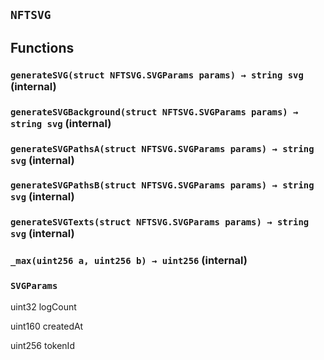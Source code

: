 ## `NFTSVG`

## Functions

### `generateSVG(struct NFTSVG.SVGParams params) → string svg` (internal)

### `generateSVGBackground(struct NFTSVG.SVGParams params) → string svg` (internal)

### `generateSVGPathsA(struct NFTSVG.SVGParams params) → string svg` (internal)

### `generateSVGPathsB(struct NFTSVG.SVGParams params) → string svg` (internal)

### `generateSVGTexts(struct NFTSVG.SVGParams params) → string svg` (internal)

### `_max(uint256 a, uint256 b) → uint256` (internal)

### `SVGParams`

uint32
logCount

uint160
createdAt

uint256
tokenId
